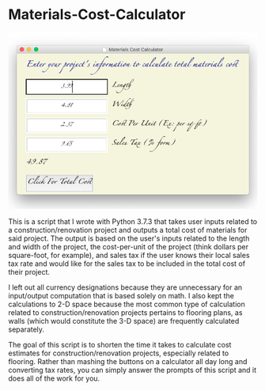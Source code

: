 # Materials-Cost-Calculator

![](https://raw.githubusercontent.com/TechProofreader/Materials-Cost-Calculator/master/MaterialsCostCalcMainScreen.png)

This is a script that I wrote with Python 3.7.3 that takes user inputs related to a construction/renovation project and outputs a total cost of materials for said project. The output is based on the user's inputs related to the length and width of the project, the cost-per-unit of the project (think dollars per square-foot, for example), and sales tax if the user knows their local sales tax rate and would like for the sales tax to be included in the total cost of their project.

I left out all currency designations because they are unnecessary for an input/output computation that is based solely on math. I also kept the calculations to 2-D space because the most common type of calculation related to construction/renovation projects pertains to flooring plans, as walls (which would constitute the 3-D space) are frequently calculated separately.

The goal of this script is to shorten the time it takes to calculate cost estimates for construction/renovation projects, especially related to flooring. Rather than mashing the buttons on a calculator all day long and converting tax rates, you can simply answer the prompts of this script and it does all of the work for you.
